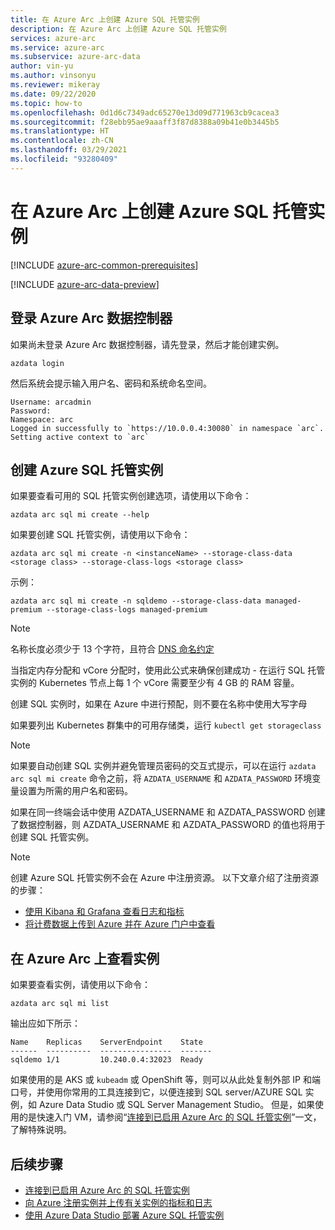 ```yaml
---
title: 在 Azure Arc 上创建 Azure SQL 托管实例
description: 在 Azure Arc 上创建 Azure SQL 托管实例
services: azure-arc
ms.service: azure-arc
ms.subservice: azure-arc-data
author: vin-yu
ms.author: vinsonyu
ms.reviewer: mikeray
ms.date: 09/22/2020
ms.topic: how-to
ms.openlocfilehash: 0d1d6c7349adc65270e13d09d771963cb9cacea3
ms.sourcegitcommit: f28ebb95ae9aaaff3f87d8388a09b41e0b3445b5
ms.translationtype: HT
ms.contentlocale: zh-CN
ms.lasthandoff: 03/29/2021
ms.locfileid: "93280409"
---
```

# <a name="create-an-azure-sql-managed-instance-on-azure-arc"></a>在 Azure Arc 上创建 Azure SQL 托管实例

[!INCLUDE [azure-arc-common-prerequisites](../../../includes/azure-arc-common-prerequisites.md)]

[!INCLUDE [azure-arc-data-preview](../../../includes/azure-arc-data-preview.md)]

## <a name="login-to-the-azure-arc-data-controller"></a>登录 Azure Arc 数据控制器

如果尚未登录 Azure Arc 数据控制器，请先登录，然后才能创建实例。

```console
azdata login
```

然后系统会提示输入用户名、密码和系统命名空间。  

```console
Username: arcadmin
Password:
Namespace: arc
Logged in successfully to `https://10.0.0.4:30080` in namespace `arc`. Setting active context to `arc`
```

## <a name="create-an-azure-sql-managed-instance"></a>创建 Azure SQL 托管实例

如果要查看可用的 SQL 托管实例创建选项，请使用以下命令：
```console
azdata arc sql mi create --help
```

如果要创建 SQL 托管实例，请使用以下命令：

```console
azdata arc sql mi create -n <instanceName> --storage-class-data <storage class> --storage-class-logs <storage class>
```

示例：

```console
azdata arc sql mi create -n sqldemo --storage-class-data managed-premium --storage-class-logs managed-premium
```
> [!NOTE]
>  名称长度必须少于 13 个字符，且符合 [DNS 命名约定](https://kubernetes.io/docs/concepts/overview/working-with-objects/names/#dns-label-names)
>
>  当指定内存分配和 vCore 分配时，使用此公式来确保创建成功 - 在运行 SQL 托管实例的 Kubernetes 节点上每 1 个 vCore 需要至少有 4 GB 的 RAM 容量。
>
>  创建 SQL 实例时，如果在 Azure 中进行预配，则不要在名称中使用大写字母
>
>  如果要列出 Kubernetes 群集中的可用存储类，运行 `kubectl get storageclass` 


> [!NOTE]
> 如果要自动创建 SQL 实例并避免管理员密码的交互式提示，可以在运行 `azdata arc sql mi create` 命令之前，将 `AZDATA_USERNAME` 和 `AZDATA_PASSWORD` 环境变量设置为所需的用户名和密码。
> 
>  如果在同一终端会话中使用 AZDATA_USERNAME 和 AZDATA_PASSWORD 创建了数据控制器，则 AZDATA_USERNAME 和 AZDATA_PASSWORD 的值也将用于创建 SQL 托管实例。

> [!NOTE]
> 创建 Azure SQL 托管实例不会在 Azure 中注册资源。 以下文章介绍了注册资源的步骤： 
> - [使用 Kibana 和 Grafana 查看日志和指标](monitor-grafana-kibana.md)
> - [将计费数据上传到 Azure 并在 Azure 门户中查看](view-billing-data-in-azure.md) 


## <a name="view-instance-on-azure-arc"></a>在 Azure Arc 上查看实例

如果要查看实例，请使用以下命令：

```console
azdata arc sql mi list
```

输出应如下所示：

```console
Name    Replicas    ServerEndpoint    State
------  ----------  ----------------  -------
sqldemo 1/1         10.240.0.4:32023  Ready
```

如果使用的是 AKS 或 `kubeadm` 或 OpenShift 等，则可以从此处复制外部 IP 和端口号，并使用你常用的工具连接到它，以便连接到 SQL server/AZURE SQL 实例，如 Azure Data Studio 或 SQL Server Management Studio。 但是，如果使用的是快速入门 VM，请参阅“[连接到已启用 Azure Arc 的 SQL 托管实例](connect-managed-instance.md)”一文，了解特殊说明。


## <a name="next-steps"></a>后续步骤
- [连接到已启用 Azure Arc 的 SQL 托管实例](connect-managed-instance.md)
- [向 Azure 注册实例并上传有关实例的指标和日志](upload-metrics-and-logs-to-azure-monitor.md)
- [使用 Azure Data Studio 部署 Azure SQL 托管实例](create-sql-managed-instance-azure-data-studio.md)
